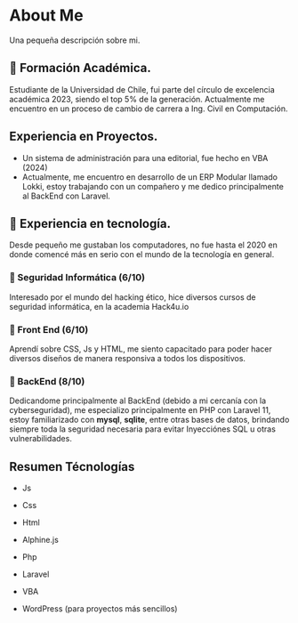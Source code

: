 # About Me
Una pequeña descripción sobre mi.

## 📕 Formación Académica.
Estudiante de la Universidad de Chile, fui parte del círculo de excelencia académica 2023, siendo el top 5% de la generación.
Actualmente me encuentro en  un proceso de cambio de carrera a Ing. Civil en Computación.

## Experiencia en Proyectos.
* Un sistema de administración para una editorial, fue hecho en VBA (2024)
* Actualmente, me encuentro en desarrollo de un ERP Modular llamado Lokki, estoy trabajando con un compañero y me dedico principalmente al BackEnd con Laravel.

## 📱 Experiencia en tecnología.
Desde pequeño me gustaban los computadores, no fue hasta el 2020 en donde comencé más en serio con  el mundo de la tecnología en general.

  ### 🔐 Seguridad Informática (6/10)
  Interesado por el mundo del hacking ético, hice diversos cursos de seguridad informática, en la academia Hack4u.io

  ### 🎨 Front End (6/10)
  Aprendí sobre CSS, Js y HTML, me siento capacitado para poder hacer diversos diseños de manera responsiva a todos los dispositivos.

  ### 🧰 BackEnd (8/10)
  Dedicandome principalmente al BackEnd (debido a mi cercanía con la cyberseguridad), me especializo principalmente en PHP con Laravel 11, estoy familiarizado con **mysql**, **sqlite**,     entre otras bases de datos, brindando siempre toda la seguridad necesaria para evitar Inyecciónes SQL u otras vulnerabilidades.

## Resumen Técnologías
- Js
- Css
- Html
- Alphine.js
- Php
- Laravel

- VBA
- WordPress (para proyectos más sencillos)

